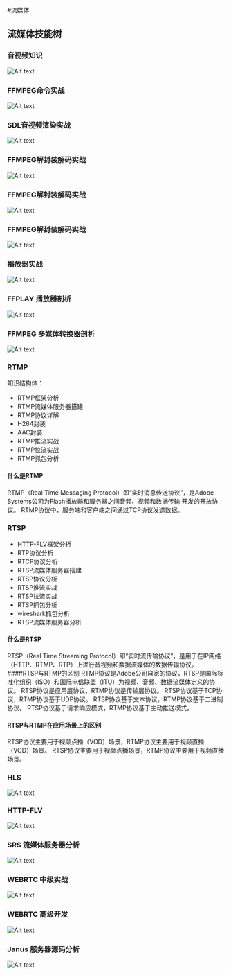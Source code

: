#流媒体

## 流媒体技能树
### 音视频知识
![Alt text ](img/image-18.png)
### FFMPEG命令实战
![Alt text ](img/image-19.png)
### SDL音视频渲染实战
![Alt text ](img/image-20.png)
### FFMPEG解封装解码实战
![Alt text ](img/image-22.png)
### FFMPEG解封装解码实战
![Alt text ](img/image-23.png)
### FFMPEG解封装解码实战
![Alt text ](img/image-24.png)
### 播放器实战
![Alt text ](img/image-25.png)
### FFPLAY 播放器剖析
![Alt text ](img/image-26.png)
### FFMPEG 多媒体转换器剖析
![Alt text ](img/image-27.png)
### RTMP 
知识结构体：
* RTMP框架分析
* RTMP流媒体服务器搭建
* RTMP协议详解
* H264封装
* AAC封装
* RTMP推流实战
* RTMP拉流实战
* RTMP抓包分析

#### 什么是RTMP
RTMP（Real Time Messaging Protocol）即“实时消息传送协议”，是Adobe Systems公司为Flash播放器和服务器之间音频、视频和数据传输 开发的开放协议。
RTMP协议中，服务端和客户端之间通过TCP协议发送数据。
### RTSP 
* HTTP-FLV框架分析
* RTP协议分析
* RTCP协议分析
* RTSP流媒体服务器搭建
* RTSP协议分析
* RTSP推流实战
* RTSP拉流实战
* RTSP抓包分析
* wireshark抓包分析
* RTSP流媒体服务器分析
#### 什么是RTSP
RTSP（Real Time Streaming Protocol）即“实时流传输协议”，是用于在IP网络（HTTP、RTMP、RTP）上进行音视频和数据流媒体的数据传输协议。
####RTSP与RTMP的区别
RTMP协议是Adobe公司自家的协议，RTSP是国际标准化组织（ISO）和国际电信联盟（ITU）为视频、音频、数据流媒体定义的协议。
RTSP协议是应用层协议，RTMP协议是传输层协议。 
RTSP协议基于TCP协议，RTMP协议基于UDP协议。
RTSP协议基于文本协议，RTMP协议基于二进制协议。
RTSP协议基于请求响应模式，RTMP协议基于主动推送模式。
#### RTSP与RTMP在应用场景上的区别
RTSP协议主要用于视频点播（VOD）场景，RTMP协议主要用于视频直播（VOD）场景。
RTSP协议主要用于视频点播场景，RTMP协议主要用于视频直播场景。

### HLS 
![Alt text ](img/image-37.png)
### HTTP-FLV 
![Alt text ](img/image-30.png)
### SRS 流媒体服务器分析
![Alt text ](img/image-31.png)

### WEBRTC 中级实战
![Alt text ](img/image-33.png)
### WEBRTC 高级开发
![Alt text ](img/image-34.png)
### Janus 服务器源码分析
![Alt text ](img/image-36.png)